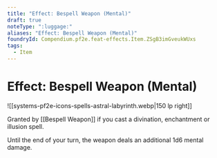 ```yaml
---
title: "Effect: Bespell Weapon (Mental)"
draft: true
noteType: ":luggage:"
aliases: "Effect: Bespell Weapon (Mental)"
foundryId: Compendium.pf2e.feat-effects.Item.ZSgB3imGveukWUxs
tags:
  - Item
---
```


# Effect: Bespell Weapon (Mental)
![[systems-pf2e-icons-spells-astral-labyrinth.webp|150 lp right]]

Granted by [[Bespell Weapon]] if you cast a divination, enchantment or illusion spell.

Until the end of your turn, the weapon deals an additional 1d6 mental damage.
